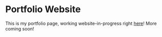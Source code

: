 # Portfolio Website

This is my portfolio page, working website-in-progress right [here](https://samirjihadi.com)! More coming soon!

